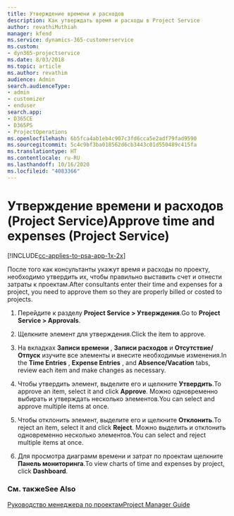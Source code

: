 ```yaml
---
title: Утверждение времени и расходов
description: Как утверждать время и расходы в Project Service
author: revathiMuthiah
manager: kfend
ms.service: dynamics-365-customerservice
ms.custom:
- dyn365-projectservice
ms.date: 8/03/2018
ms.topic: article
ms.author: revathim
audience: Admin
search.audienceType:
- admin
- customizer
- enduser
search.app:
- D365CE
- D365PS
- ProjectOperations
ms.openlocfilehash: 6b5fca4ab1eb4c907c3fd6cca5e2adf79fad9590
ms.sourcegitcommit: 5c4c9bf3ba018562d6cb3443c01d550489c415fa
ms.translationtype: HT
ms.contentlocale: ru-RU
ms.lasthandoff: 10/16/2020
ms.locfileid: "4083366"
---
```

# <a name="approve-time-and-expenses-project-service"></a><span data-ttu-id="e69de-103">Утверждение времени и расходов (Project Service)</span><span class="sxs-lookup"><span data-stu-id="e69de-103">Approve time and expenses (Project Service)</span></span>

[!INCLUDE[cc-applies-to-psa-app-1x-2x](../includes/cc-applies-to-psa-app-1x-2x.md)]

<span data-ttu-id="e69de-104">После того как консультанты укажут время и расходы по проекту, необходимо утвердить их, чтобы правильно выставить счет и отнести затраты к проектам.</span><span class="sxs-lookup"><span data-stu-id="e69de-104">After consultants enter their time and expenses for a project, you need to approve them so they are properly billed or costed to projects.</span></span>  
  
1.  <span data-ttu-id="e69de-105">Перейдите к разделу **Project Service > Утверждения**.</span><span class="sxs-lookup"><span data-stu-id="e69de-105">Go to **Project Service > Approvals**.</span></span>  
  
2.  <span data-ttu-id="e69de-106">Щелкните элемент для утверждения.</span><span class="sxs-lookup"><span data-stu-id="e69de-106">Click the item to approve.</span></span>  
  
3.  <span data-ttu-id="e69de-107">На вкладках **Записи времени** , **Записи расходов** и **Отсутствие/Отпуск** изучите все элементы и внесите необходимые изменения.</span><span class="sxs-lookup"><span data-stu-id="e69de-107">In the **Time Entries** , **Expense Entries** , and **Absence/Vacation** tabs, review each item and make changes as necessary.</span></span>  
  
4.  <span data-ttu-id="e69de-108">Чтобы утвердить элемент, выделите его и щелкните **Утвердить**.</span><span class="sxs-lookup"><span data-stu-id="e69de-108">To approve an item, select it and click **Approve**.</span></span> <span data-ttu-id="e69de-109">Можно одновременно выбирать и утверждать несколько элементов.</span><span class="sxs-lookup"><span data-stu-id="e69de-109">You can select and approve multiple items at once.</span></span>  
  
5.  <span data-ttu-id="e69de-110">Чтобы отклонить элемент, выделите его и щелкните **Отклонить**.</span><span class="sxs-lookup"><span data-stu-id="e69de-110">To reject an item, select it and click **Reject**.</span></span> <span data-ttu-id="e69de-111">Можно выделить и отклонить одновременно несколько элементов.</span><span class="sxs-lookup"><span data-stu-id="e69de-111">You can select and reject multiple items at once.</span></span>  
  
6.  <span data-ttu-id="e69de-112">Для просмотра диаграмм времени и затрат по проектам щелкните **Панель мониторинга**.</span><span class="sxs-lookup"><span data-stu-id="e69de-112">To view charts of time and expenses by project, click **Dashboard**.</span></span>  
  
### <a name="see-also"></a><span data-ttu-id="e69de-113">См. также</span><span class="sxs-lookup"><span data-stu-id="e69de-113">See Also</span></span>  
 [<span data-ttu-id="e69de-114">Руководство менеджера по проектам</span><span class="sxs-lookup"><span data-stu-id="e69de-114">Project Manager Guide</span></span>](../psa/project-manager-guide.md)
